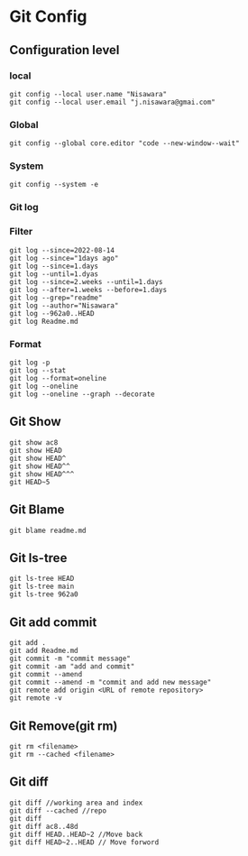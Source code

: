# Git Config
## Configuration level
### local
```
git config --local user.name "Nisawara"
git config --local user.email "j.nisawara@gmai.com"
```

### Global
```
git config --global core.editor "code --new-window--wait"
```

### System 
```
git config --system -e
```

### Git log
### Filter
```
git log --since=2022-08-14
git log --since="1days ago"
git log --since=1.days
git log --until=1.dyas
git log --since=2.weeks --until=1.days
git log --after=1.weeks --before=1.days
git log --grep="readme"
git log --author="Nisawara"
git log --962a0..HEAD
git log Readme.md
```

### Format
```
git log -p
git log --stat 
git log --format=oneline
git log --oneline
git log --oneline --graph --decorate
```
## Git Show
```
git show ac8
git show HEAD
git show HEAD^
git show HEAD^^
git show HEAD^^^
git HEAD~5
```

## Git Blame
```
git blame readme.md
```

## Git ls-tree
```
git ls-tree HEAD
git ls-tree main
git ls-tree 962a0
```
## Git add commit
```
git add .
git add Readme.md
git commit -m "commit message"
git commit -am "add and commit"
git commit --amend 
git commit --amend -m "commit and add new message"
git remote add origin <URL of remote repository>
git remote -v
```

## Git Remove(git rm)
```
git rm <filename>
git rm --cached <filename>

```
## Git diff
```
git diff //working area and index
git diff --cached //repo
git diff 
git diff ac8..48d
git diff HEAD..HEAD~2 //Move back
git diff HEAD~2..HEAD // Move forword
```